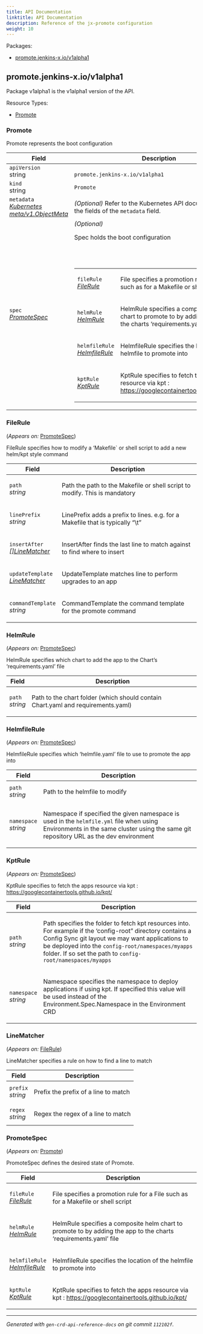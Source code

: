 ```yaml
---
title: API Documentation
linktitle: API Documentation
description: Reference of the jx-promote configuration
weight: 10
---
```

<p>Packages:</p>
<ul>
<li>
<a href="#promote.jenkins-x.io%2fv1alpha1">promote.jenkins-x.io/v1alpha1</a>
</li>
</ul>
<h2 id="promote.jenkins-x.io/v1alpha1">promote.jenkins-x.io/v1alpha1</h2>
<p>
<p>Package v1alpha1 is the v1alpha1 version of the API.</p>
</p>
Resource Types:
<ul><li>
<a href="#promote.jenkins-x.io/v1alpha1.Promote">Promote</a>
</li></ul>
<h3 id="promote.jenkins-x.io/v1alpha1.Promote">Promote
</h3>
<p>
<p>Promote represents the boot configuration</p>
</p>
<table>
<thead>
<tr>
<th>Field</th>
<th>Description</th>
</tr>
</thead>
<tbody>
<tr>
<td>
<code>apiVersion</code></br>
string</td>
<td>
<code>
promote.jenkins-x.io/v1alpha1
</code>
</td>
</tr>
<tr>
<td>
<code>kind</code></br>
string
</td>
<td><code>Promote</code></td>
</tr>
<tr>
<td>
<code>metadata</code></br>
<em>
<a href="https://kubernetes.io/docs/reference/generated/kubernetes-api/v1.13/#objectmeta-v1-meta">
Kubernetes meta/v1.ObjectMeta
</a>
</em>
</td>
<td>
<em>(Optional)</em>
Refer to the Kubernetes API documentation for the fields of the
<code>metadata</code> field.
</td>
</tr>
<tr>
<td>
<code>spec</code></br>
<em>
<a href="#promote.jenkins-x.io/v1alpha1.PromoteSpec">
PromoteSpec
</a>
</em>
</td>
<td>
<em>(Optional)</em>
<p>Spec holds the boot configuration</p>
<br/>
<br/>
<table>
<tr>
<td>
<code>fileRule</code></br>
<em>
<a href="#promote.jenkins-x.io/v1alpha1.FileRule">
FileRule
</a>
</em>
</td>
<td>
<p>File specifies a promotion rule for a File such as for a Makefile or shell script</p>
</td>
</tr>
<tr>
<td>
<code>helmRule</code></br>
<em>
<a href="#promote.jenkins-x.io/v1alpha1.HelmRule">
HelmRule
</a>
</em>
</td>
<td>
<p>HelmRule specifies a composite helm chart to promote to by adding the app to the charts
&lsquo;requirements.yaml&rsquo; file</p>
</td>
</tr>
<tr>
<td>
<code>helmfileRule</code></br>
<em>
<a href="#promote.jenkins-x.io/v1alpha1.HelmfileRule">
HelmfileRule
</a>
</em>
</td>
<td>
<p>HelmfileRule specifies the location of the helmfile to promote into</p>
</td>
</tr>
<tr>
<td>
<code>kptRule</code></br>
<em>
<a href="#promote.jenkins-x.io/v1alpha1.KptRule">
KptRule
</a>
</em>
</td>
<td>
<p>KptRule specifies to fetch the apps resource via kpt : <a href="https://googlecontainertools.github.io/kpt/">https://googlecontainertools.github.io/kpt/</a></p>
</td>
</tr>
</table>
</td>
</tr>
</tbody>
</table>
<h3 id="promote.jenkins-x.io/v1alpha1.FileRule">FileRule
</h3>
<p>
(<em>Appears on:</em>
<a href="#promote.jenkins-x.io/v1alpha1.PromoteSpec">PromoteSpec</a>)
</p>
<p>
<p>FileRule specifies how to modify a &lsquo;Makefile` or shell script to add a new helm/kpt style command</p>
</p>
<table>
<thead>
<tr>
<th>Field</th>
<th>Description</th>
</tr>
</thead>
<tbody>
<tr>
<td>
<code>path</code></br>
<em>
string
</em>
</td>
<td>
<p>Path the path to the Makefile or shell script to modify. This is mandatory</p>
</td>
</tr>
<tr>
<td>
<code>linePrefix</code></br>
<em>
string
</em>
</td>
<td>
<p>LinePrefix adds a prefix to lines. e.g. for a Makefile that is typically &ldquo;\t&rdquo;</p>
</td>
</tr>
<tr>
<td>
<code>insertAfter</code></br>
<em>
<a href="#promote.jenkins-x.io/v1alpha1.LineMatcher">
[]LineMatcher
</a>
</em>
</td>
<td>
<p>InsertAfter finds the last line to match against to find where to insert</p>
</td>
</tr>
<tr>
<td>
<code>updateTemplate</code></br>
<em>
<a href="#promote.jenkins-x.io/v1alpha1.LineMatcher">
LineMatcher
</a>
</em>
</td>
<td>
<p>UpdateTemplate matches line to perform upgrades to an app</p>
</td>
</tr>
<tr>
<td>
<code>commandTemplate</code></br>
<em>
string
</em>
</td>
<td>
<p>CommandTemplate the command template for the promote command</p>
</td>
</tr>
</tbody>
</table>
<h3 id="promote.jenkins-x.io/v1alpha1.HelmRule">HelmRule
</h3>
<p>
(<em>Appears on:</em>
<a href="#promote.jenkins-x.io/v1alpha1.PromoteSpec">PromoteSpec</a>)
</p>
<p>
<p>HelmRule specifies which chart to add the app to the Chart&rsquo;s &lsquo;requirements.yaml&rsquo; file</p>
</p>
<table>
<thead>
<tr>
<th>Field</th>
<th>Description</th>
</tr>
</thead>
<tbody>
<tr>
<td>
<code>path</code></br>
<em>
string
</em>
</td>
<td>
<p>Path to the chart folder (which should contain Chart.yaml and requirements.yaml)</p>
</td>
</tr>
</tbody>
</table>
<h3 id="promote.jenkins-x.io/v1alpha1.HelmfileRule">HelmfileRule
</h3>
<p>
(<em>Appears on:</em>
<a href="#promote.jenkins-x.io/v1alpha1.PromoteSpec">PromoteSpec</a>)
</p>
<p>
<p>HelmfileRule specifies which &lsquo;helmfile.yaml&rsquo; file to use to promote the app into</p>
</p>
<table>
<thead>
<tr>
<th>Field</th>
<th>Description</th>
</tr>
</thead>
<tbody>
<tr>
<td>
<code>path</code></br>
<em>
string
</em>
</td>
<td>
<p>Path to the helmfile to modify</p>
</td>
</tr>
<tr>
<td>
<code>namespace</code></br>
<em>
string
</em>
</td>
<td>
<p>Namespace if specified the given namespace is used in the <code>helmfile.yml</code> file when using Environments in the
same cluster using the same git repository URL as the dev environment</p>
</td>
</tr>
</tbody>
</table>
<h3 id="promote.jenkins-x.io/v1alpha1.KptRule">KptRule
</h3>
<p>
(<em>Appears on:</em>
<a href="#promote.jenkins-x.io/v1alpha1.PromoteSpec">PromoteSpec</a>)
</p>
<p>
<p>KptRule specifies to fetch the apps resource via kpt : <a href="https://googlecontainertools.github.io/kpt/">https://googlecontainertools.github.io/kpt/</a></p>
</p>
<table>
<thead>
<tr>
<th>Field</th>
<th>Description</th>
</tr>
</thead>
<tbody>
<tr>
<td>
<code>path</code></br>
<em>
string
</em>
</td>
<td>
<p>Path specifies the folder to fetch kpt resources into.
For example if the &lsquo;config-root&rdquo; directory contains a Config Sync git layout we may want applications to be deployed into the
<code>config-root/namespaces/myapps</code> folder. If so set the path to <code>config-root/namespaces/myapps</code></p>
</td>
</tr>
<tr>
<td>
<code>namespace</code></br>
<em>
string
</em>
</td>
<td>
<p>Namespace specifies the namespace to deploy applications if using kpt. If specified this value will be used instead
of the Environment.Spec.Namespace in the Environment CRD</p>
</td>
</tr>
</tbody>
</table>
<h3 id="promote.jenkins-x.io/v1alpha1.LineMatcher">LineMatcher
</h3>
<p>
(<em>Appears on:</em>
<a href="#promote.jenkins-x.io/v1alpha1.FileRule">FileRule</a>)
</p>
<p>
<p>LineMatcher specifies a rule on how to find a line to match</p>
</p>
<table>
<thead>
<tr>
<th>Field</th>
<th>Description</th>
</tr>
</thead>
<tbody>
<tr>
<td>
<code>prefix</code></br>
<em>
string
</em>
</td>
<td>
<p>Prefix the prefix of a line to match</p>
</td>
</tr>
<tr>
<td>
<code>regex</code></br>
<em>
string
</em>
</td>
<td>
<p>Regex the regex of a line to match</p>
</td>
</tr>
</tbody>
</table>
<h3 id="promote.jenkins-x.io/v1alpha1.PromoteSpec">PromoteSpec
</h3>
<p>
(<em>Appears on:</em>
<a href="#promote.jenkins-x.io/v1alpha1.Promote">Promote</a>)
</p>
<p>
<p>PromoteSpec defines the desired state of Promote.</p>
</p>
<table>
<thead>
<tr>
<th>Field</th>
<th>Description</th>
</tr>
</thead>
<tbody>
<tr>
<td>
<code>fileRule</code></br>
<em>
<a href="#promote.jenkins-x.io/v1alpha1.FileRule">
FileRule
</a>
</em>
</td>
<td>
<p>File specifies a promotion rule for a File such as for a Makefile or shell script</p>
</td>
</tr>
<tr>
<td>
<code>helmRule</code></br>
<em>
<a href="#promote.jenkins-x.io/v1alpha1.HelmRule">
HelmRule
</a>
</em>
</td>
<td>
<p>HelmRule specifies a composite helm chart to promote to by adding the app to the charts
&lsquo;requirements.yaml&rsquo; file</p>
</td>
</tr>
<tr>
<td>
<code>helmfileRule</code></br>
<em>
<a href="#promote.jenkins-x.io/v1alpha1.HelmfileRule">
HelmfileRule
</a>
</em>
</td>
<td>
<p>HelmfileRule specifies the location of the helmfile to promote into</p>
</td>
</tr>
<tr>
<td>
<code>kptRule</code></br>
<em>
<a href="#promote.jenkins-x.io/v1alpha1.KptRule">
KptRule
</a>
</em>
</td>
<td>
<p>KptRule specifies to fetch the apps resource via kpt : <a href="https://googlecontainertools.github.io/kpt/">https://googlecontainertools.github.io/kpt/</a></p>
</td>
</tr>
</tbody>
</table>
<hr/>
<p><em>
Generated with <code>gen-crd-api-reference-docs</code>
on git commit <code>112102f</code>.
</em></p>
